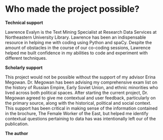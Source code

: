 # Who made the project possible?

**Technical support**

Lawrence Evalyn is the Text Mining Specialist at Research Data Services at Northeastern University Library. Lawrence has been an indispensable resource in helping me with coding using Python and spaCy. Despite the amount of obstacles in the course of our co-coding sessions, Lawrence helped me built confidence in my abilities to code and experiment with different techniques. 


**Scholarly support**

This project would not be possible without the support of my advisor Erina Megowan. Dr. Megowan has been advising my comprehensive exam list on the history of Russian Empire, Early Soviet Union, and ethnic minorities who lived across both political spaces. After starting the current project, Dr. Megowan agreed to give me contextual and user feedback, particularly on the primary source, along with the historical, political and social context. This support has been critical in making sense of the information contained in the brochure, The Female Worker of the East, but helped me identify contextual questions pertaining to data has was intentionally left our of the publication. 

**The author**


